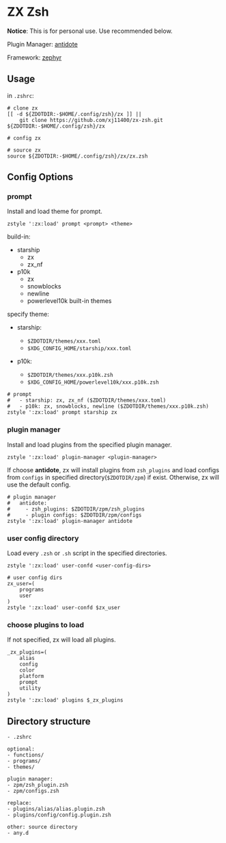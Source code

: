 # ZX Zsh

**Notice**: This is for personal use. Use recommended below.

Plugin Manager: [antidote](https://github.com/mattmc3/antidote)

Framework: [zephyr](https://github.com/mattmc3/zephyr)

## Usage

in `.zshrc`:

```shell
# clone zx
[[ -d ${ZDOTDIR:-$HOME/.config/zsh}/zx ]] ||
    git clone https://github.com/xj11400/zx-zsh.git ${ZDOTDIR:-$HOME/.config/zsh}/zx

# config zx

# source zx
source ${ZDOTDIR:-$HOME/.config/zsh}/zx/zx.zsh
```

## Config Options

### prompt

Install and load theme for prompt.

```shell
zstyle ':zx:load' prompt <prompt> <theme>
```

build-in:

- starship
  - zx
  - zx_nf
- p10k
  - zx
  - snowblocks
  - newline
  - powerlevel10k built-in themes

specify theme:

- starship:
  - `$ZDOTDIR/themes/xxx.toml`
  - `$XDG_CONFIG_HOME/starship/xxx.toml`

- p10k:
  - `$ZDOTDIR/themes/xxx.p10k.zsh`
  - `$XDG_CONFIG_HOME/powerlevel10k/xxx.p10k.zsh`

```shell
# prompt
#   - starship: zx, zx_nf ($ZDOTDIR/themes/xxx.toml)
#   - p10k: zx, snowblocks, newline ($ZDOTDIR/themes/xxx.p10k.zsh)
zstyle ':zx:load' prompt starship zx
```

### plugin manager

Install and load plugins from the specified plugin manager.

```shell
zstyle ':zx:load' plugin-manager <plugin-manager>
```

If choose **antidote**, zx will install plugins from `zsh_plugins` and load configs from `configs` in specified directory(`$ZDOTDIR/zpm`) if exist. Otherwise, zx will use the default config.

```shell
# plugin manager
#   antidote:
#     - zsh_plugins: $ZDOTDIR/zpm/zsh_plugins
#     - plugin configs: $ZDOTDIR/zpm/configs
zstyle ':zx:load' plugin-manager antidote
```

### user config directory

Load every `.zsh` or `.sh` script in the specified directories.

```shell
zstyle ':zx:load' user-confd <user-config-dirs>
```

```shell
# user config dirs
zx_user=(
    programs
    user
)
zstyle ':zx:load' user-confd $zx_user
```

### choose plugins to load

If not specified, zx will load all plugins.

```shell
_zx_plugins=(
    alias
    config
    color
    platform
    prompt
    utility
)
zstyle ':zx:load' plugins $_zx_plugins
```

## Directory structure

```shell
- .zshrc

optional:
- functions/
- programs/
- themes/

plugin manager:
- zpm/zsh_plugin.zsh
- zpm/configs.zsh

replace:
- plugins/alias/alias.plugin.zsh
- plugins/config/config.plugin.zsh

other: source directory
- any.d
```
